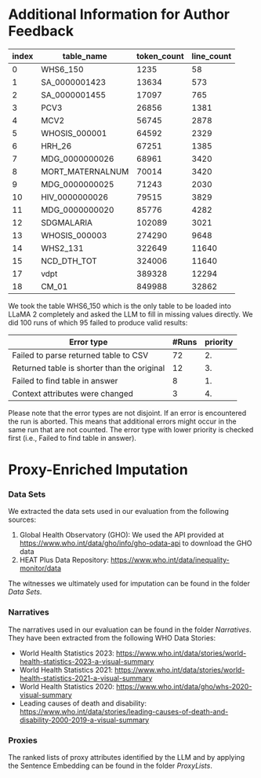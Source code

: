 # Additional Information for Author Feedback

| index | table_name       | token_count | line_count |
|-------|------------------|-------------|------------|
| 0     | WHS6_150         | 1235        | 58         |
| 1     | SA_0000001423    | 13634       | 573        |
| 2     | SA_0000001455    | 17097       | 765        |
| 3     | PCV3             | 26856       | 1381       |
| 4     | MCV2             | 56745       | 2878       |
| 5     | WHOSIS_000001    | 64592       | 2329       |
| 6     | HRH_26           | 67251       | 1385       |
| 7     | MDG_0000000026   | 68961       | 3420       |
| 8     | MORT_MATERNALNUM | 70014       | 3420       |
| 9     | MDG_0000000025   | 71243       | 2030       |
| 10    | HIV_0000000026   | 79515       | 3829       |
| 11    | MDG_0000000020   | 85776       | 4282       |
| 12    | SDGMALARIA       | 102089      | 3021       |
| 13    | WHOSIS_000003    | 274290      | 9648       |
| 14    | WHS2_131         | 322649      | 11640      |
| 15    | NCD_DTH_TOT      | 324006      | 11640      |
| 17    | vdpt             | 389328      | 12294      |
| 18    | CM_01            | 849988      | 32862      |

We took the table WHS6_150 which is the only table to be loaded into LLaMA 2 completely and asked the LLM to fill in missing values directly. We did 100 runs of which 95 failed to produce valid results:

| Error type                                  | #Runs | priority |
|---------------------------------------------|-------|----------|
| Failed to parse returned table to CSV       | 72    | 2.       |
| Returned table is shorter than the original | 12    | 3.       |
| Failed to find table in answer              | 8     | 1.       |
| Context attributes were changed             | 3     | 4.       |

Please note that the error types are not disjoint. If an error is encountered the run is aborted. This means that additional errors might occur in the same run that are not counted. The error type with lower priority is checked first (i.e., Failed to find table in answer).



# Proxy-Enriched Imputation

### Data Sets

We extracted the data sets used in our evaluation from the following sources:

1. Global Health Observatory (GHO): We used the API provided at https://www.who.int/data/gho/info/gho-odata-api to download the GHO data
2. HEAT Plus Data Repository: https://www.who.int/data/inequality-monitor/data

The witnesses we ultimately used for imputation can be found in the folder _Data Sets_.

### Narratives

The narratives used in our evaluation can be found in the folder _Narratives_. They have been extracted from the following WHO Data Stories:

- World Health Statistics 2023: https://www.who.int/data/stories/world-health-statistics-2023-a-visual-summary
- World Health Statistics 2021: https://www.who.int/data/stories/world-health-statistics-2021-a-visual-summary
- World Health Statistics 2020: https://www.who.int/data/gho/whs-2020-visual-summary
- Leading causes of death and disability: https://www.who.int/data/stories/leading-causes-of-death-and-disability-2000-2019-a-visual-summary

### Proxies

The ranked lists of proxy attributes identified by the LLM and by applying the Sentence Embedding can be found in the folder _ProxyLists_.
